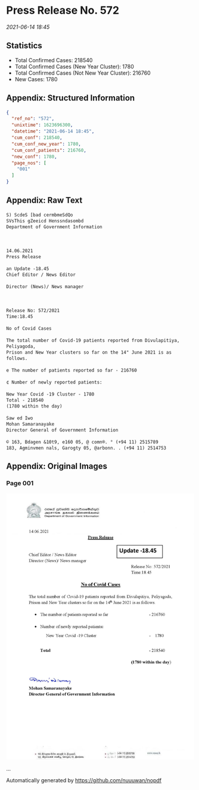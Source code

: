 
# Press Release No. 572
*2021-06-14 18:45*
## Statistics
* Total Confirmed Cases: 218540
* Total Confirmed Cases (New Year Cluster): 1780
* Total Confirmed Cases (Not New Year Cluster): 216760
* New Cases: 1780




## Appendix: Structured Information
```json
{
  "ref_no": "572",
  "unixtime": 1623696300,
  "datetime": "2021-06-14 18:45",
  "cum_conf": 218540,
  "cum_conf_new_year": 1780,
  "cum_conf_patients": 216760,
  "new_conf": 1780,
  "page_nos": [
    "001"
  ]
}
```

## Appendix: Raw Text
```text
S) ScdeS [bad cermbmeSdQo
SVsThis gZeeicd Henssndasombd
Department of Government Information

 

14.06.2021
Press Release

an Update -18.45
Chief Editor / News Editor

Director (News)/ News manager

 

Release No: 572/2021
Time:18.45

No of Covid Cases

The total number of Covid-19 patients reported from Divulapitiya, Peliyagoda,
Prison and New Year clusters so far on the 14" June 2021 is as follows.

e The number of patients reported so far - 216760

¢ Number of newly reported patients:

New Year Covid -19 Cluster - 1780
Total - 218540
(1780 within the day)

Saw ed Iwo
Mohan Samaranayake
Director General of Government Information

© 163, Bdagen &10t9, e160 05, @ comn®. ° (+94 11) 2515789
183, Agminvmen nals, Garogty 05, @arbonn. . (+94 11) 2514753

```

## Appendix: Original Images

### Page 001

![page_no](https://raw.githubusercontent.com/nuuuwan/nopdf_data/main/nopdf.dgigovlk.ref572.page001.jpeg)
        

...

Automatically generated by https://github.com/nuuuwan/nopdf

    
    